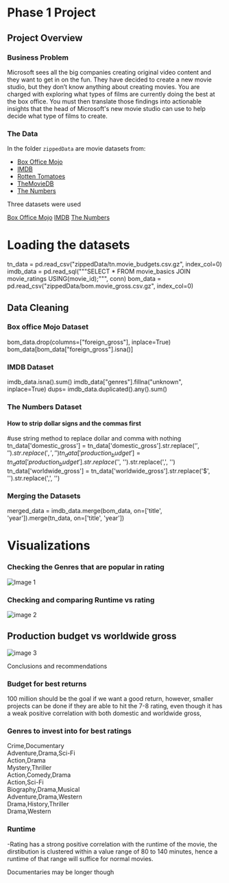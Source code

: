 # Phase 1 Project



## Project Overview


### Business Problem

Microsoft sees all the big companies creating original video content and they want to get in on the fun. They have decided to create a new movie studio, but they don’t know anything about creating movies. You are charged with exploring what types of films are currently doing the best at the box office. You must then translate those findings into actionable insights that the head of Microsoft's new movie studio can use to help decide what type of films to create.

### The Data

In the folder `zippedData` are movie datasets from:

* [Box Office Mojo](https://www.boxofficemojo.com/)
* [IMDB](https://www.imdb.com/)
* [Rotten Tomatoes](https://www.rottentomatoes.com/)
* [TheMovieDB](https://www.themoviedb.org/)
* [The Numbers](https://www.the-numbers.com/)

Three datasets were used 

[Box Office Mojo](https://www.boxofficemojo.com/)
[IMDB](https://www.imdb.com/)
 [The Numbers](https://www.the-numbers.com/)


# Loading the datasets
tn_data = pd.read_csv("zippedData/tn.movie_budgets.csv.gz", index_col=0)
imdb_data = pd.read_sql("""SELECT * FROM movie_basics  JOIN movie_ratings USING(movie_id);""", conn)
bom_data = pd.read_csv("zippedData/bom.movie_gross.csv.gz", index_col=0)

## Data Cleaning
### Box office Mojo Dataset
bom_data.drop(columns=["foreign_gross"], inplace=True)
bom_data[bom_data["foreign_gross"].isna()]

### IMDB Dataset
imdb_data.isna().sum()
imdb_data["genres"].fillna("unknown", inplace=True)
dups= imdb_data.duplicated().any().sum()

### The Numbers Dataset

#### How to strip dollar signs and the commas first
#use string method to replace dollar and comma with nothing
tn_data['domestic_gross'] = tn_data['domestic_gross'].str.replace('$', '').str.replace(',', '')
tn_data['production_budget'] = tn_data['production_budget'].str.replace('$', '').str.replace(',', '')
tn_data['worldwide_gross'] = tn_data['worldwide_gross'].str.replace('$', '').str.replace(',', '')


### Merging the Datasets

merged_data = imdb_data.merge(bom_data, on=['title', 'year']).merge(tn_data, on=['title', 'year'])



# Visualizations

### Checking the Genres that are popular in rating

![Image 1](https://user-images.githubusercontent.com/130972835/232905728-11b0dd92-04c4-46db-9349-2ea1fef5547c.jpeg)
### Checking and comparing Runtime vs rating
![image 2](https://user-images.githubusercontent.com/130972835/232924108-ef0eaf47-3ac1-484f-852a-5e7670f18d1e.jpeg)
## Production budget vs worldwide gross

![image 3](https://user-images.githubusercontent.com/130972835/232924203-a793bea9-171a-4e07-b55e-a3a3beaa2662.jpeg)



Conclusions and recommendations
### Budget for best returns

100 million should be the goal if we want a good return, however, smaller projects can be done if they are able to hit the 7-8 rating, even though it has a weak positive correlation with both domestic and worldwide gross, 

### Genres to invest into for best ratings

Crime,Documentary          
Adventure,Drama,Sci-Fi     
Action,Drama               
Mystery,Thriller           
Action,Comedy,Drama        
Action,Sci-Fi              
Biography,Drama,Musical    
Adventure,Drama,Western    
Drama,History,Thriller     
Drama,Western              

### Runtime
-Rating has a strong positive correlation with the runtime of the movie, the dirstibution is clustered within a value range of 80 to 140 minutes, hence a runtime of that range will suffice for normal movies.

Documentaries may be longer though 
